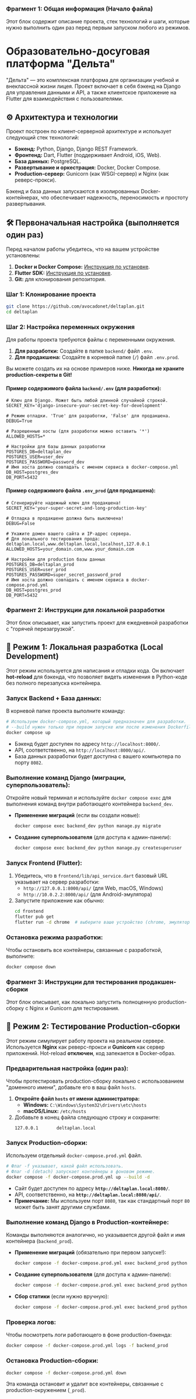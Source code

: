 ### Фрагмент 1: Общая информация (Начало файла)

Этот блок содержит описание проекта, стек технологий и шаги, которые нужно выполнить один раз перед первым запуском любого из режимов.

# **Образовательно-досуговая платформа "Дельта"**

"Дельта" — это комплексная платформа для организации учебной и внеклассной жизни лицея. Проект включает в себя бэкенд на Django для управления данными и API, а также клиентское приложение на Flutter для взаимодействия с пользователями.

## **⚙️ Архитектура и технологии**

Проект построен по клиент-серверной архитектуре и использует следующий стек технологий:

*   **Бэкенд:** Python, Django, Django REST Framework.
*   **Фронтенд:** Dart, Flutter (поддерживает Android, iOS, Web).
*   **База данных:** PostgreSQL.
*   **Развертывание и оркестрация:** Docker, Docker Compose.
*   **Production-сервер:** Gunicorn (как WSGI-сервер) и Nginx (как реверс-прокси).

Бэкенд и база данных запускаются в изолированных Docker-контейнерах, что обеспечивает надежность, переносимость и простоту развертывания.

## **🛠️ Первоначальная настройка (выполняется один раз)**

Перед началом работы убедитесь, что на вашем устройстве установлены:
1.  **Docker и Docker Compose:** [Инструкция по установке](https://docs.docker.com/get-docker/).
2.  **Flutter SDK:** [Инструкция по установке](https://flutter.dev/docs/get-started/install).
3.  **Git:** для клонирования репозитория.

### Шаг 1: Клонирование проекта

```bash
git clone https://github.com/avocadonet/deltaplan.git
cd deltaplan
```

### Шаг 2: Настройка переменных окружения

Для работы проекта требуются файлы с переменными окружения.

1.  **Для разработки:** Создайте в папке `backend/` файл `.env`.
2.  **Для продакшена:** Создайте в корневой папке (`/`) файл `.env.prod`.

Вы можете создать их на основе примеров ниже. **Никогда не храните production-секреты в Git!**

#### **Пример содержимого файла `backend/.env` (для разработки):**
```dotenv
# Ключ для Django. Может быть любой длинной случайной строкой.
SECRET_KEY='django-insecure-your-secret-key-for-development'

# Режим отладки. 'True' для разработки, 'False' для продакшена.
DEBUG=True

# Разрешенные хосты (для разработки можно оставить '*')
ALLOWED_HOSTS=*

# Настройки для базы данных разработки
POSTGRES_DB=deltaplan_dev
POSTGRES_USER=user_dev
POSTGRES_PASSWORD=password_dev
# Имя хоста должно совпадать с именем сервиса в docker-compose.yml
DB_HOST=postgres_dev
DB_PORT=5432
```

#### **Пример содержимого файла `.env_prod` (для продакшена):**
```dotenv
# Сгенерируйте надежный ключ для продакшена!
SECRET_KEY='your-super-secret-and-long-production-key'

# Отладка в продакшене должна быть выключена!
DEBUG=False

# Укажите домен вашего сайта и IP-адрес сервера.
# Для локального тестирования прода: deltaplan.local,www.deltaplan.local,localhost,127.0.0.1
ALLOWED_HOSTS=your_domain.com,www.your_domain.com

# Настройки для production базы данных
POSTGRES_DB=deltaplan_prod
POSTGRES_USER=user_prod
POSTGRES_PASSWORD=super_secret_password_prod
# Имя хоста должно совпадать с именем сервиса в docker-compose.prod.yml
DB_HOST=postgres_prod
DB_PORT=5432
```

### Фрагмент 2: Инструкции для локальной разработки

Этот блок описывает, как запустить проект для ежедневной разработки с "горячей перезагрузкой".

## **🚀 Режим 1: Локальная разработка (Local Development)**

Этот режим используется для написания и отладки кода. Он включает **hot-reload** для бэкенда, что позволяет видеть изменения в Python-коде без полного перезапуска контейнера.

### **Запуск Backend + База данных:**
В корневой папке проекта выполните команду:
```bash
# Используем docker-compose.yml, который предназначен для разработки.
# --build нужен только при первом запуске или после изменения Dockerfile/зависимостей.
docker compose up
```
*   Бэкенд будет доступен по адресу `http://localhost:8000/`.
*   API, соответственно, на `http://localhost:8000/api/`.
*   База данных разработки будет доступна с вашего компьютера по порту `8082`.

### **Выполнение команд Django (миграции, суперпользователь):**
Откройте новый терминал и используйте `docker compose exec` для выполнения команд внутри работающего контейнера `backend_dev`.

*   **Применение миграций** (если вы создали новые):
    ```bash
    docker compose exec backend_dev python manage.py migrate
    ```
*   **Создание суперпользователя** (для доступа к админ-панели):
    ```bash
    docker compose exec backend_dev python manage.py createsuperuser
    ```

### **Запуск Frontend (Flutter):**
1.  Убедитесь, что в `frontend/lib/api_service.dart` базовый URL указывает на сервер разработки:
    *   `http://127.0.0.1:8000/api/` (для Web, macOS, Windows)
    *   `http://10.0.2.2:8000/api/` (для Android-эмулятора)
2.  Запустите приложение как обычно:
    ```bash
    cd frontend
    flutter pub get
    flutter run -d chrome  # выберите ваше устройство (chrome, эмулятор и т.д.)
    ```

### **Остановка режима разработки:**
Чтобы остановить все контейнеры, связанные с разработкой, выполните:
```bash
docker compose down
```


### Фрагмент 3: Инструкции для тестирования продакшен-сборки

Этот блок описывает, как локально запустить полноценную production-сборку с Nginx и Gunicorn для тестирования.


## **🚀 Режим 2: Тестирование Production-сборки**

Этот режим симулирует работу проекта на реальном сервере. Используется **Nginx** как реверс-прокси и **Gunicorn** как сервер приложений. Hot-reload **отключен**, код запекается в Docker-образ.

### **Предварительная настройка (один раз):**
Чтобы протестировать production-сборку локально с использованием "доменного имени", добавьте его в ваш файл `hosts`.

1.  **Откройте файл `hosts` от имени администратора:**
    *   **Windows:** `C:\Windows\System32\drivers\etc\hosts`
    *   **macOS/Linux:** `/etc/hosts`
2.  Добавьте в конец файла следующую строку и сохраните:
    ```
    127.0.0.1       deltaplan.local
    ```

### **Запуск Production-сборки:**
Используем отдельный `docker-compose.prod.yml` файл.

```bash
# Флаг -f указывает, какой файл использовать.
# Флаг -d (detach) запускает контейнеры в фоновом режиме.
docker compose -f docker-compose.prod.yml up --build -d
```
*   Сайт будет доступен по адресу **`http://deltaplan.local:8080/`**.
*   API, соответственно, на **`http://deltaplan.local:8080/api/`**.
*   **Примечание:** Мы используем порт `8080`, так как стандартный порт `80` может быть занят другими службами.

### **Выполнение команд Django в Production-контейнере:**
Команды выполняются аналогично, но указывается другой файл и имя контейнера (`backend_prod`).

*   **Применение миграций** (обязательно при первом запуске!):
    ```bash
    docker compose -f docker-compose.prod.yml exec backend_prod python deltaplan/manage.py migrate
    ```
*   **Создание суперпользователя** (для доступа к админ-панели):
    ```bash
    docker compose -f docker-compose.prod.yml exec backend_prod python deltaplan/manage.py createsuperuser
    ```
*   **Сбор статики** (если нужно вручную):
    ```bash
    docker compose -f docker-compose.prod.yml exec backend_prod python deltaplan/manage.py collectstatic --noinput
    ```

### **Проверка логов:**
Чтобы посмотреть логи работающего в фоне production-бэкенда:
```bash
docker compose -f docker-compose.prod.yml logs -f backend_prod
```

### **Остановка Production-сборки:**
```bash
docker compose -f docker-compose.prod.yml down
```
Эта команда остановит и удалит все контейнеры, связанные с production-окружением (`_prod`).
